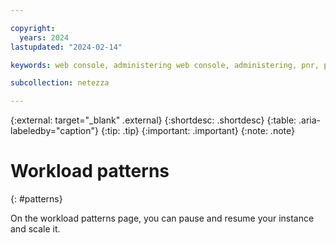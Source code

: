 ```yaml
---

copyright:
  years: 2024
lastupdated: "2024-02-14"

keywords: web console, administering web console, administering, pnr, pause and resume, netezza pause and resume, pause and resume by using netezza web console, pausing and resuming netezza performance server with the web console, netezza auto-pause and resume, netezza autopause and resume, netezza auto-pause and resume with the web console, scaling, netezza scaling with the web console, compute scaling, smartscaling, netezza smartscaling, netezza performance server smartscaling

subcollection: netezza

---
```


{:external: target="_blank" .external}
{:shortdesc: .shortdesc}
{:table: .aria-labeledby="caption"}
{:tip: .tip}
{:important: .important}
{:note: .note}

# Workload patterns
{: #patterns}

On the workload patterns page, you can pause and resume your instance and scale it.
